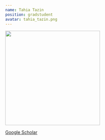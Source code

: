 ```yaml
---
name: Tahia Tazin
position: gradstudent
avatar: tahia_tazin.png
---
```


<img width="300" src="{{site.baseurl}}/images/people/{{page.avatar}}" data-action="zoom">

<i class="fa fa-bar-chart"></i> [Google Scholar](https://scholar.google.com/citations?hl=en&user=RP84uJEAAAAJ)
<br>
<!-- <i class="fa fa-home"></i> [Homepage](https://) -->
